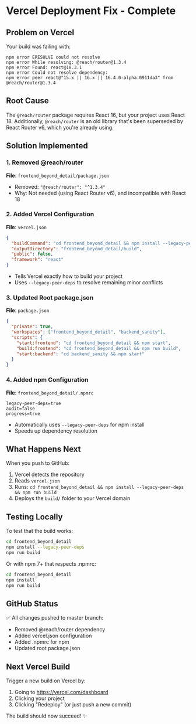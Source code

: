 # Vercel Deployment Fix - Complete

## Problem on Vercel

Your build was failing with:
```
npm error ERESOLVE could not resolve
npm error While resolving: @reach/router@1.3.4
npm error Found: react@18.3.1
npm error Could not resolve dependency:
npm error peer react@"15.x || 16.x || 16.4.0-alpha.0911da3" from @reach/router@1.3.4
```

## Root Cause

The `@reach/router` package requires React 16, but your project uses React 18. Additionally, `@reach/router` is an old library that's been superseded by React Router v6, which you're already using.

## Solution Implemented

### 1. Removed @reach/router
**File**: `frontend_beyond_detail/package.json`
- Removed: `"@reach/router": "^1.3.4"`
- Why: Not needed (using React Router v6), and incompatible with React 18

### 2. Added Vercel Configuration
**File**: `vercel.json`
```json
{
  "buildCommand": "cd frontend_beyond_detail && npm install --legacy-peer-deps && npm run build",
  "outputDirectory": "frontend_beyond_detail/build",
  "public": false,
  "framework": "react"
}
```
- Tells Vercel exactly how to build your project
- Uses `--legacy-peer-deps` to resolve remaining minor conflicts

### 3. Updated Root package.json
**File**: `package.json`
```json
{
  "private": true,
  "workspaces": ["frontend_beyond_detail", "backend_sanity"],
  "scripts": {
    "start:frontend": "cd frontend_beyond_detail && npm start",
    "build:frontend": "cd frontend_beyond_detail && npm run build",
    "start:backend": "cd backend_sanity && npm start"
  }
}
```

### 4. Added npm Configuration
**File**: `frontend_beyond_detail/.npmrc`
```
legacy-peer-deps=true
audit=false
progress=true
```
- Automatically uses `--legacy-peer-deps` for npm install
- Speeds up dependency resolution

## What Happens Next

When you push to GitHub:
1. Vercel detects the repository
2. Reads `vercel.json` 
3. Runs: `cd frontend_beyond_detail && npm install --legacy-peer-deps && npm run build`
4. Deploys the `build/` folder to your Vercel domain

## Testing Locally

To test that the build works:
```bash
cd frontend_beyond_detail
npm install --legacy-peer-deps
npm run build
```

Or with npm 7+ that respects .npmrc:
```bash
cd frontend_beyond_detail
npm install
npm run build
```

## GitHub Status

✅ All changes pushed to master branch:
- Removed @reach/router dependency
- Added vercel.json configuration
- Added .npmrc for npm
- Updated root package.json

## Next Vercel Build

Trigger a new build on Vercel by:
1. Going to https://vercel.com/dashboard
2. Clicking your project
3. Clicking "Redeploy" (or just push a new commit)

The build should now succeed! ✨
